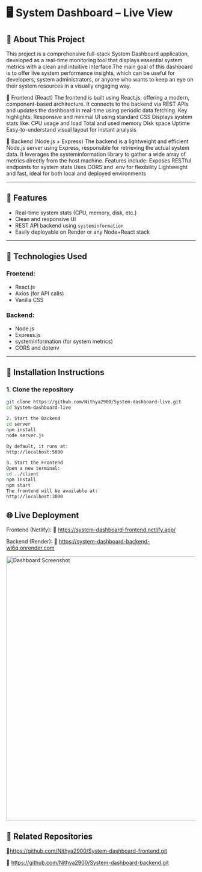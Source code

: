 # 🖥️ System Dashboard – Live View

## 📘 About This Project

This project is a comprehensive full-stack System Dashboard application, developed as a real-time monitoring tool that displays essential system metrics with a clean and intuitive interface.The main goal of this dashboard is to offer live system performance insights, which can be useful for developers, system administrators, or anyone who wants to keep an eye on their system resources in a visually engaging way.

🔹 Frontend (React)
The frontend is built using React.js, offering a modern, component-based architecture. It connects to the backend via REST APIs and updates the dashboard in real-time using periodic data fetching. Key highlights:
Responsive and minimal UI using standard CSS
Displays system stats like:
CPU usage and load
Total and used memory
Disk space
Uptime
Easy-to-understand visual layout for instant analysis

🔹 Backend (Node.js + Express)
The backend is a lightweight and efficient Node.js server using Express, responsible for retrieving the actual system data. It leverages the systeminformation library to gather a wide array of metrics directly from the host machine. 
Features include:
Exposes RESTful endpoints for system stats
Uses CORS and .env for flexibility
Lightweight and fast, ideal for both local and deployed environments

---

## 🚀 Features

- Real-time system stats (CPU, memory, disk, etc.)
- Clean and responsive UI
- REST API backend using `systeminformation`
- Easily deployable on Render or any Node+React stack

---

## 🧩 Technologies Used

### Frontend:
- React.js
- Axios (for API calls)
- Vanilla CSS

### Backend:
- Node.js
- Express.js
- systeminformation (for system metrics)
- CORS and dotenv

---

## 📁 Installation Instructions

### 1. Clone the repository

```bash
git clone https://github.com/Nithya2900/System-dashboard-live.git
cd System-dashboard-live

2. Start the Backend
cd server
npm install
node server.js

By default, it runs at:
http://localhost:5000

3. Start the Frontend
Open a new terminal:
cd ../client
npm install
npm start
The frontend will be available at:
http://localhost:3000
 ```
## 🌐 Live Deployment

Frontend (Netlify):
🔗 https://system-dashboard-frontend.netlify.app/

Backend (Render):
🔗 https://system-dashboard-backend-wl6q.onrender.com


<img src="https://github.com/user-attachments/assets/41268459-dab0-4286-b46f-fa9b67c85bb5" alt="Dashboard Screenshot" width="700"/>

## 📂 Related Repositories

🔗https://github.com/Nithya2900/System-dashboard-frontend.git

🔗 https://github.com/Nithya2900/System-dashboard-backend.git
